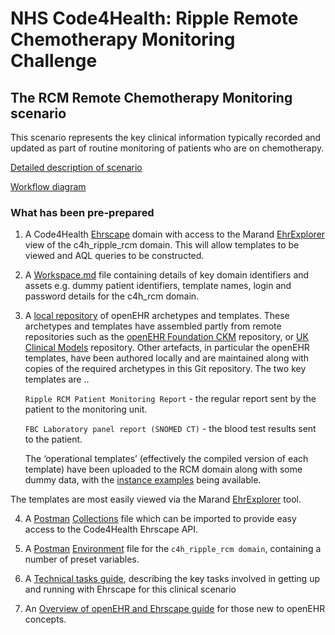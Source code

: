 # NHS Code4Health: Ripple Remote Chemotherapy Monitoring Challenge

## The RCM Remote Chemotherapy Monitoring scenario 

This scenario represents the key clinical information typically recorded and updated as part of routine monitoring of patients who are on chemotherapy.

[Detailed description of scenario](/docs/scenarios/RemoteChemotherapyMonitoringScenario.pdf)

[Workflow diagram](/docs/scenarios/RemoteChemotherapyMonitoring.pdf)

### What has been pre-prepared

1. A Code4Health [Ehrscape](https://ehrscape.code-4-health.org) domain with access to the Marand [EhrExplorer](https://ehrscape.code-4-health.org/explorer) view of the c4h_ripple_rcm domain. This will allow templates to be viewed and AQL queries to be constructed.

2. A [Workspace.md](/workspace.md) file containing details of key domain identifiers and assets e.g. dummy patient identifiers, template names, login and password details for the c4h_rcm domain.

3. A [local repository](/models) of openEHR archetypes and templates. These archetypes and templates have assembled partly from remote repositories such as the [openEHR Foundation CKM](http://openehr.org/ckm) repository, or [UK Clinical Models](http://clinicmodels.org.uk) repository. Other artefacts, in particular the openEHR templates, have been authored locally and are maintained along with copies of the required archetypes in this Git repository. The two key templates are ..

	``Ripple RCM Patient Monitoring Report`` - the regular report sent by the patient to the monitoring unit.

	``FBC Laboratory panel report (SNOMED CT)`` - the blood test results sent to the patient.

	The ‘operational templates’ (effectively the compiled version 	of each template) have been uploaded to the RCM domain along with some dummy data, with the [instance examples](/technical/instance/ripple_rcm) being available.

The templates are most easily viewed via the Marand [EhrExplorer](https://ehrscape.code-4-health.org/explorer) tool.

4. A [Postman](https://www.getpostman.com/) [Collections](/technical/postman/NHS%20Code4Health%20Ehrscape%20Master.json.postman_collection) file which can be imported to provide easy access to the Code4Health Ehrscape API.

5. A [Postman](https://www.getpostman.com/) [Environment](/technical/postman/C4H%20Ripple%20RCM.postman_environment) file for the `c4h_ripple_rcm domain`, containing a number of preset variables.

6. A [Technical tasks guide](/docs/scenarios/ripple_rcm_tech_tasks.md), describing the key tasks involved in getting up and running with Ehrscape for this clinical scenario

7. An [Overview of openEHR and Ehrscape guide](/docs/openehr/openehr_intro.md) for those new to openEHR concepts.
